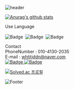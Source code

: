 ![header](https://capsule-render.vercel.app/api?type=waving&color=auto&height=150&section=header&text=App%20Developer&fontSize=32)

[![Anurag's github stats](https://github-readme-stats.vercel.app/api?username=whtjtjddn)](https://github.com/anuraghazra/github-readme-stats)

Use Language
<br>
<br>
![Badge](https://img.shields.io/badge/Flutter-000000.svg?&logo=Flutter&logoColor=#02569B)&nbsp;  ![Badge](https://img.shields.io/badge/Kotlin-000000.svg?&logo=Kotlin&logoColor=#7F52FF)&nbsp;    ![Badge](https://img.shields.io/badge/Unity-000000.svg?&logo=Unity&logoColor=#FFFFFF)

Contact
<br>
PhoneNumber : 010-4130-2035
<br>
E-mail : whtjtjddn@naver.com
<br>
<a href="https://www.notion.so/c237f509f86e41f69a9f3608367e92bc" target="_blank">![Badge](https://img.shields.io/badge/Notion-000000.svg?&logo=Notion&logoColor=#000000) </a><a href="https://www.instagram.com/climb_developer/" target="_blank">![Badge](https://img.shields.io/badge/Instagram-FFFFFF.svg?&logo=Instagram&logoColor=#E4405F) </a>

[![Solved.ac
프로필](http://mazassumnida.wtf/api/v2/generate_badge?boj=shaawn)](https://solved.ac/shaawn)


![Footer](https://capsule-render.vercel.app/api?type=waving&color=auto&height=150&section=footer)
